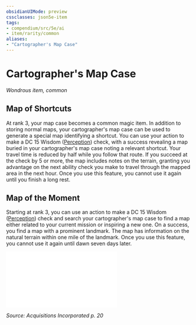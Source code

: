 ```yaml
---
obsidianUIMode: preview
cssclasses: json5e-item
tags:
- compendium/src/5e/ai
- item/rarity/common
aliases: 
- "Cartographer's Map Case"
---
```

# Cartographer's Map Case
*Wondrous item, common*  


## Map of Shortcuts

At rank 3, your map case becomes a common magic item. In addition to storing normal maps, your cartographer's map case can be used to generate a special map identifying a shortcut. You can use your action to make a DC 15 Wisdom ([Perception](2-Mechanics/CLI/rules/skills.md#Perception)) check, with a success revealing a map buried in your cartographer's map case noting a relevant shortcut. Your travel time is reduced by half while you follow that route. If you succeed at the check by 5 or more, the map includes notes on the terrain, granting you advantage on the next ability check you make to travel through the mapped area in the next hour. Once you use this feature, you cannot use it again until you finish a long rest.

## Map of the Moment

Starting at rank 3, you can use an action to make a DC 15 Wisdom ([Perception](2-Mechanics/CLI/rules/skills.md#Perception)) check and search your cartographer's map case to find a map either related to your current mission or inspiring a new one. On a success, you find a map with a prominent landmark. The map has information on the natural terrain within one mile of the landmark. Once you use this feature, you cannot use it again until dawn seven days later.

![Map of the Moment; Possible Map Mission Landmarks](2-Mechanics/CLI/tables/map-of-the-moment-possible-map-mission-landmarks-ai.md)

*Source: Acquisitions Incorporated p. 20*